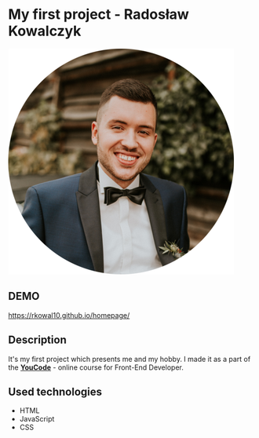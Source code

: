 # My first project - Radosław Kowalczyk
![Radek](images/Marta&Radek_smallest.png)

## DEMO

https://rkowal10.github.io/homepage/

## Description

It's my first project which presents me and my hobby. I made it as a part of the **[YouCode](https://youcode.pl/frontend-developer-od-podstaw/)** - online course for Front-End Developer.


## Used technologies
- HTML
- JavaScript
- CSS
